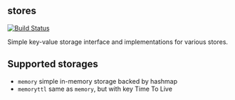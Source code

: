 stores
---------

[![Build Status](https://travis-ci.org/corpix/stores.svg?branch=master)](https://travis-ci.org/corpix/stores)

Simple key-value storage interface and implementations for various stores.

## Supported storages

- `memory` simple in-memory storage backed by hashmap
- `memoryttl` same as `memory`, but with key Time To Live

